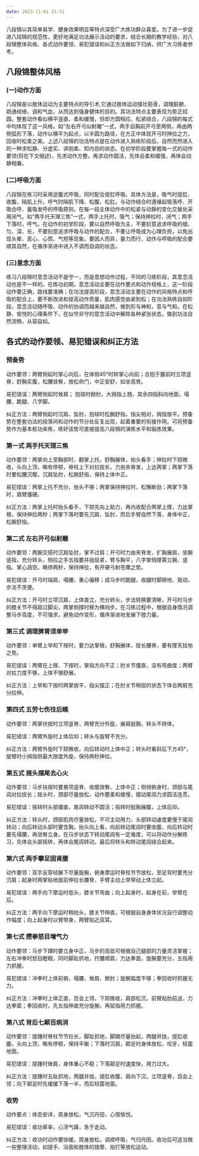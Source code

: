 ```yaml
---
date: 2023-11-01 21:51
---
```


八段锦以其简单易学、健身效果明显等特点深受广大练功群众喜爱。为了进一步促进八段锦的规范性，更好地满足功法展示活动的要求，结合长期的教学经验，对八段锦整体风格、各式动作要领、易犯错误和纠正方法做如下归纳，供广大习练者参考。

## 八段锦整体风格

### (一)动作方面

八段锦是以肢体运动为主要特点的导引术,它通过肢体运动强壮筋骨，调理脏腑，疏通经络，调和气血，从而达到强身健体的目的。其功法特点主要表现为势正招圆。整套动作看似横平竖直、柔和缓慢，但却方圆相应、松紧结合，八段锦的每式中均体现了这一风格。如“左右开弓似射雕”一式，两手自胸前开弓至两侧，再由两侧弧形下落，动作以横平为起点，以半圆为路径，在方正中体现开弓时抻拉之力，回收时松柔之美。上述八段锦的功法特点是在动作进入熟练阶段后，自然而然进入的一种求松静、分虚实、讲刚柔、知内劲的状态。在初学阶段要掌握每一式的动作要领(将在下文细述)，先求动作方整，再求动作圆活，先体会柔和缓慢，再体会动静相兼。

### (二)呼吸方面

八段锦在练习时采用逆腹式呼吸，同时配合提肛呼吸。具体方法是，吸气时提肛、收腹、隔肌上升。呼气时隔肌下降、松腹、松肛。与动作结合时遵循起吸落呼、开吸合呼、蓄吸发呼的呼吸原则，在每一段主体动作中的松紧与动静的变化交替处采用闭气。如“两手托天理三焦”一式，两手上托时，吸气；保持抻拉时，闭气；两手下落时，呼气。在动作的初学阶段，要以自然呼吸为主，不要刻意追求呼吸的细、匀、深、长，不要刻意追求呼吸与动作的配合，不要让呼吸成为心理负担，以免出现头晕、恶心、心慌、气短等现象。要因人而异，量力而行，动作与呼吸的配合要顺其自然，在循序渐进中进入不调而自调的状态。

### (三)意念方面

练习八段锦时意念活动不是守一，而是意想动作过程，不同的习练阶段，其意念活动也是不一样的。在练功初期，意念活动主要在动作要点和动作规格上，这一阶段动作要正确，路线要准确；在功法提高阶段，意念活动主要在动作的风格特点和呼吸的配合上，要不断改进和提高动作质量，肌肉感觉由紧到松；在功法熟练自如阶段，意念活动随呼吸、动作的协调而越来越自然，做到形与神和，意与气和。在松静、愉悦的心理条件下，在似守非守的意念活动中解除各种紧张状态，做到功法自然流畅，从容自如。

## 各式的动作要领、易犯错误和纠正方法

### 预备势
动作要领：两臂侧起时掌心向后，在体侧45°时转掌心向前；合抱于腹前时立项竖脊，舒胸实腹，松腰敛臀，放松命门，中正安舒，如坐高凳。

易犯错误：两臂侧起时耸肩； 抱球时掀肘，大拇指上翘，其余四指斜向地面，塌腰、跪腿、八字脚。

纠正方法：两臂侧起时沉肩、坠肘，抱球时松腕舒指，指尖相对，拇指放平。预备势在整套功法的段落间和动作的节分处反复出现，起着重要的衔接作用。可将预备势作为基本桩功来练，练好该势可直接提高八段锦的演练水平和锻炼效果。

### 第一式 两手托天理三焦
动作要领：两掌向上至胸部时，翻掌上托，舒胸展体，抬头看手；抻拉时下颏微收，头向上顶，略有停顿，脊柱上下对拉拔长，力由夹脊发，上达两掌；两掌下落时要松腰沉髋，沉肩坠肘，松腕舒指，保持上体中正。

易犯错误：两掌上托不充分，抬头不够；两掌保持抻拉时，松懈断劲；两掌下落时，肩臂僵硬。

纠正方法：两掌上托时抬头看手，下颏先向上助力，再内收配合两掌上撑，力达掌根，保持伸拉两秒；两掌下落时要先沉肩、坠肘，而后手臂自然下落，身体中正，松腕舒指。

### 第二式 左右开弓似射雕
动作要领：两腕交搭时沉肩坠肘，掌不过肩；开弓时力由夹脊发，扩胸展肩，坐腕竖指，充分转头，侧拉之手五指要并拢屈紧，臂与胸平，八字掌侧撑需立腕、竖指、掌心涵空。略停两秒，保持抻拉，有开硬弓射苍鹰之势。

易犯错误：开弓时端肩，塌腰，重心偏移；成马步时跪腿，收腿时脚擦地、晃动，步法不灵便。

纠正方法：开弓时立项沉肩，上体直立，充分转头，步法转换要清晰，开弓时马步的膝关节不得超过脚尖，两掌侧撑时移为横裆步。在习练过程中，根据自身情况调整马步高度，不可强求，避免动作变形，循序渐进地发展下肢力量。

### 第三式 调理脾胃须单举
动作要领：单臂上举和下按时，要力达掌根，舒胸展体，拔长腰脊，要有撑天拄地之势。

易犯错误：两臂在上撑、下按时，掌指方向不正；肘关节僵直，没有弯曲度；两臂对拉力度不够，上体不够舒展。

纠正方法：上举和下按时两掌放平，指尖摆正；在肘关节稍屈的状态下体会两肩充分拉伸。

### 第四式 五劳七伤往后瞧
动作要领：两掌伏按时立项竖脊，两臂充分外旋，展肩挺胸，转头不转体。

易犯错误：两臂外旋时上体后仰；转头与旋臂不充分。

纠正方法：两臂外旋时下颏微收，向后转动时上体中正；转头时看斜后下方45°，旋臂时小拇指侧最大限度外旋，保持两秒抻拉。

### 第五式 摇头摆尾去心火
动作要领：马步扶按时要悬项竖脊、收髋敛臀、上体中正；侧倾俯身时，颈部与尾闾对拉拔长；摇头时，颈部尽量放松，动作要柔和缓慢，摆动尾闾力求圆活连贯。

易犯错误：摇转时头部僵直，尾闾转动不圆活；摇转时挺胸展腹，上体后仰。

纠正方法：转头时，颈部肌肉尽量放松，不可主动用力，头部转动速度要慢于尾闾转动；向后转动头部时要含胸，抬头向上看，向前转动尾闾时要收腹，向后转动时要先塌腰，再敛臀立身。在马步状态下转动尾闾有一定难度，可以将动作分解练习，先体会头部摇转，再体会尾闾转动，最后将转头和转动尾闾结合起来。

### 第六式 两手攀足固肾腰
动作要领：双手反穿经腋下尽量旋腕，俯身摩运时脊柱节节放松，至足背时要充分沉肩；起身时两掌贴地面前伸拉长腰脊，手臂主动上举带动上体立起。

易犯错误：两手向下摩运时低头，膝关节弯曲；向上起身时，起身在前，举臂在后。

纠正方法：两手向下摩运时稍抬头，膝关节伸直，可根据自身身体状况自行调整动作幅度；向上起身时以臂带身，两臂贴近双耳。

### 第七式 攒拳怒目增气力
动作要领：马步下蹲时要立身中正，马步的高低可根据自己腿部的力量灵活掌握；左右冲拳时怒目瞪眼，同时脚趾抓地，拧腰顺肩，力达拳面，旋腕要充分，五指用力抓握。

易犯错误：冲拳时上体前俯，塌腰、耸肩、掀肘；旋腕幅度不够；拳回收时抓握无力。

纠正方法：冲拳时上体正直，百会上领，下颏微收，肩部松沉，前臂贴肋前送，力达拳面；拳回收时，先五指伸直充分旋腕，再屈指用力抓握。

### 第八式 背后七颠百病消
动作要领：提踵时脊柱节节拉长，脚趾抓地，脚跟尽量抬起，两腿并拢，提肛收腹，头向上顶，略有停顿，保持平衡；下落时沉肩，颠足时身体放松，咬牙，轻震地面。

易犯错误：提踵时耸肩，身体重心不稳；下落颠足时速度快，用力过大。

纠正方法：提踵时五趾抓地，两腿并拢，提肛收腹，肩向下沉，立项竖脊，百会上领；向下颠足时先缓缓下落一半，而后轻震地面。

### 收势
动作要点：体态安详，周身放松，气沉丹田，心情愉悦。

易犯错误：收功草率，心浮气躁，急于走动。

纠正方法：收功时动作要徐缓，周身放松，调顺呼吸，气归丹田。收功后可适当做一些整理活动，如搓手、浴面和肢体的按摩、拍打等放松运动。

